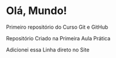 # Olá, Mundo!

 Primeiro repositório do Curso Git e GitHub

 Repositório Criado na Primeira Aula Prática 

 Adicionei essa Linha direto no Site
